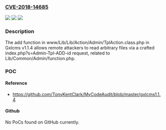 ### [CVE-2018-14685](https://cve.mitre.org/cgi-bin/cvename.cgi?name=CVE-2018-14685)
![](https://img.shields.io/static/v1?label=Product&message=n%2Fa&color=blue)
![](https://img.shields.io/static/v1?label=Version&message=n%2Fa&color=blue)
![](https://img.shields.io/static/v1?label=Vulnerability&message=n%2Fa&color=brighgreen)

### Description

The add function in www/Lib/Lib/Action/Admin/TplAction.class.php in Gxlcms v1.1.4 allows remote attackers to read arbitrary files via a crafted index.php?s=Admin-Tpl-ADD-id request, related to Lib/Common/Admin/function.php.

### POC

#### Reference
- https://github.com/TonyKentClark/MyCodeAudit/blob/master/gxlcms1.1.4

#### Github
No PoCs found on GitHub currently.


